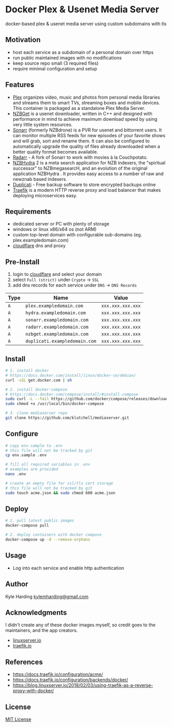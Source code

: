 # Docker Plex & Usenet Media Server #

docker-based plex & usenet media server using custom subdomains with tls

## Motivation

* host each service as a subdomain of a personal domain over https
* run public maintained images with no modifications
* keep source repo small (3 required files)
* require minimal configuration and setup

## Features

* [Plex](https://hub.docker.com/r/linuxserver/plex/) organizes video, music and photos from personal media libraries and streams them to smart TVs, streaming boxes and mobile devices. This container is packaged as a standalone Plex Media Server.
* [NZBGet](https://hub.docker.com/r/linuxserver/nzbget/) is a usenet downloader, written in C++ and designed with performance in mind to achieve maximum download speed by using very little system resources.
* [Sonarr](https://hub.docker.com/r/linuxserver/sonarr/) (formerly NZBdrone) is a PVR for usenet and bittorrent users. It can monitor multiple RSS feeds for new episodes of your favorite shows and will grab, sort and rename them. It can also be configured to automatically upgrade the quality of files already downloaded when a better quality format becomes available.
* [Radarr](https://hub.docker.com/r/linuxserver/radarr/) - A fork of Sonarr to work with movies à la Couchpotato.
* [NZBHydra](https://hub.docker.com/r/linuxserver/hydra2/) 2 is a meta search application for NZB indexers, the "spiritual successor" to NZBmegasearcH, and an evolution of the original application NZBHydra . It provides easy access to a number of raw and newznab based indexers.
* [Duplicati](https://hub.docker.com/r/linuxserver/duplicati/) - Free backup software to store encrypted backups online
* [Traefik](https://hub.docker.com/_/traefik/) is a modern HTTP reverse proxy and load balancer that makes deploying microservices easy.

## Requirements

* dedicated server or PC with plenty of storage
* windows or linux x86/x64 os (not ARM)
* custom top-level domain with configurable sub-domains (eg. plex.exampledomain.com)
* [cloudflare](https://www.cloudflare.com/) dns and proxy

## Pre-Install

1. login to [cloudflare](https://www.cloudflare.com/) and select your domain
2. select `Full (strict)` under `Crypto` -> `SSL`
3. add dns records for each service under `DNS` -> `DNS Records`

|Type|Name|Value|
|---|---|---|
|`A`|`plex.exampledomain.com`|`xxx.xxx.xxx.xxx`|
|`A`|`hydra.exampledomain.com`|`xxx.xxx.xxx.xxx`|
|`A`|`sonarr.exampledomain.com`|`xxx.xxx.xxx.xxx`|
|`A`|`radarr.exampledomain.com`|`xxx.xxx.xxx.xxx`|
|`A`|`nzbget.exampledomain.com`|`xxx.xxx.xxx.xxx`|
|`A`|`duplicati.exampledomain.com`|`xxx.xxx.xxx.xxx`|

## Install

```bash
# 1. install docker
# https://docs.docker.com/install/linux/docker-ce/debian/
curl -sSL get.docker.com | sh

# 2. install docker-compose
# https://docs.docker.com/compose/install/#install-compose
sudo curl -L --fail https://github.com/docker/compose/releases/download/1.23.1/run.sh -o /usr/local/bin/docker-compose
sudo chmod +x /usr/local/bin/docker-compose

# 3. clone mediaserver repo
git clone https://github.com/klutchell/mediaserver.git
```

## Configure

```bash
# copy env.sample to .env
# this file will not be tracked by git
cp env.sample .env

# fill all required variables in .env
# examples are provided
nano .env

# create an empty file for ssl/tls cert storage
# this file will not be tracked by git
sudo touch acme.json && sudo chmod 600 acme.json
```

## Deploy

```bash
# 1. pull latest public images
docker-compose pull

# 2. deploy containers with docker compose
docker-compose up -d --remove-orphans
```

## Usage

* Log into each service and enable http authentication

## Author

Kyle Harding <kylemharding@gmail.com>

## Acknowledgments

I didn't create any of these docker images myself, so credit goes to the
maintainers, and the app creators.

* [linuxserver.io](https://linuxserver.io/)
* [traefik.io](https://traefik.io/)

## References

* https://docs.traefik.io/configuration/acme/
* https://docs.traefik.io/configuration/backends/docker/
* https://blog.linuxserver.io/2018/02/03/using-traefik-as-a-reverse-proxy-with-docker/

## License

[MIT License](./LICENSE)
